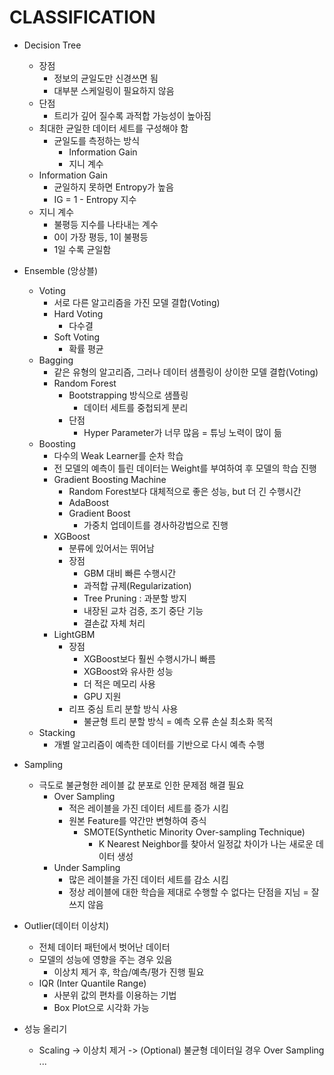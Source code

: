 # CLASSIFICATION

* Decision Tree
    * 장점
        * 정보의 균일도만 신경쓰면 됨
        * 대부분 스케일링이 필요하지 않음
    * 단점
        * 트리가 깊어 질수록 과적합 가능성이 높아짐
    * 최대한 균일한 데이터 세트를 구성해야 함
        * 균일도를 측정하는 방식
            * Information Gain
            * 지니 계수
    * Information Gain
        * 균일하지 못하면 Entropy가 높음
        * IG = 1 - Entropy 지수
    * 지니 계수
        * 불평등 지수를 나타내는 계수
        * 0이 가장 평등, 1이 불평등
        * 1일 수록 균일함
  
* Ensemble (앙상블)  
    * Voting
        * 서로 다른 알고리즘을 가진 모델 결합(Voting)
        * Hard Voting
            * 다수결
        * Soft Voting
            * 확률 평균
    * Bagging
        * 같은 유형의 알고리즘, 그러나 데이터 샘플링이 상이한 모델 결합(Voting)
        * Random Forest
            * Bootstrapping 방식으로 샘플링
                * 데이터 세트를 중첩되게 분리
            * 단점
                * Hyper Parameter가 너무 많음 = 튜닝 노력이 많이 듦
    * Boosting
        * 다수의 Weak Learner를 순차 학습
        * 전 모델의 예측이 틀린 데이터는 Weight를 부여하여 후 모델의 학습 진행
        * Gradient Boosting Machine
            * Random Forest보다 대체적으로 좋은 성능, but 더 긴 수행시간
            * AdaBoost
            * Gradient Boost
                * 가중치 업데이트를 경사하강법으로 진행
        * XGBoost
            * 분류에 있어서는 뛰어남
            * 장점
                * GBM 대비 빠른 수행시간
                * 과적합 규제(Regularization)
                * Tree Pruning : 과분할 방지
                * 내장된 교차 검증, 조기 중단 기능
                * 결손값 자체 처리
        * LightGBM
            * 장점
                * XGBoost보다 훨씬 수행시가니 빠름
                * XGBoost와 유사한 성능
                * 더 적은 메모리 사용
                * GPU 지원
            * 리프 중심 트리 분할 방식 사용
                * 불균형 트리 분할 방식 = 예측 오류 손실 최소화 목적
    * Stacking
        * 개별 알고리즘이 예측한 데이터를 기반으로 다시 예측 수행
        
* Sampling
    * 극도로 불균형한 레이블 값 분포로 인한 문제점 해결 필요
        * Over Sampling
            * 적은 레이블을 가진 데이터 세트를 증가 시킴
            * 원본 Feature를 약간만 변형하여 증식
                * SMOTE(Synthetic Minority Over-sampling Technique)
                    * K Nearest Neighbor를 찾아서 일정값 차이가 나는 새로운 데이터 생성
        * Under Sampling
            * 많은 레이블을 가진 데이터 세트를 감소 시킴
            * 정상 레이블에 대한 학습을 제대로 수행할 수 없다는 단점을 지님 = 잘 쓰지 않음

* Outlier(데이터 이상치)
    * 전체 데이터 패턴에서 벗어난 데이터
    * 모델의 성능에 영향을 주는 경우 있음
        * 이상치 제거 후, 학습/예측/평가 진행 필요
    * IQR (Inter Quantile Range)
        * 사분위 값의 편차를 이용하는 기법
        * Box Plot으로 시각화 가능
        
* 성능 올리기
    * Scaling -> 이상치 제거 -> (Optional) 불균형 데이터일 경우 Over Sampling ...